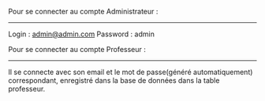Pour se connecter au compte Administrateur : 
*********************************************

Login : admin@admin.com
Password : admin

Pour se connecter au compte Professeur : 
****************************************

Il se connecte avec son email et le mot de passe(généré automatiquement) correspondant, enregistré dans la base de données dans la table professeur.
